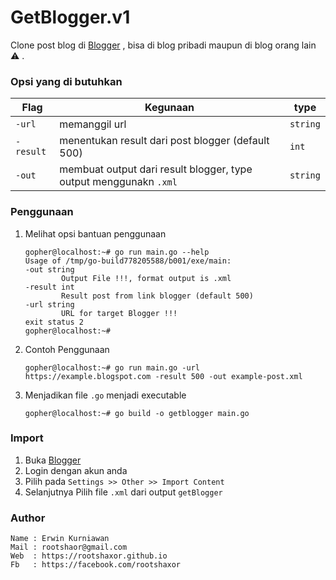 # GetBlogger.v1

Clone post blog di [Blogger](https://blogger.com) , bisa di blog pribadi maupun di blog orang lain :warning:  .


### Opsi yang di butuhkan
| Flag      | Kegunaan | type |
|-----------|----------|------|
| `-url`    | memanggil url | `string` |
| `-result` | menentukan result dari post blogger (default 500) | `int` |
| `-out`    | membuat output dari result blogger, type output menggunakn `.xml` | `string` |




### Penggunaan
1. Melihat opsi bantuan penggunaan
    ```
    gopher@localhost:~# go run main.go --help
    Usage of /tmp/go-build778205588/b001/exe/main:
    -out string
        	Output File !!!, format output is .xml
    -result int
        	Result post from link blogger (default 500)
    -url string
        	URL for target Blogger !!!
    exit status 2
    gopher@localhost:~#
    ```
2. Contoh Penggunaan
    ```
    gopher@localhost:~# go run main.go -url https://example.blogspot.com -result 500 -out example-post.xml
    ```
3. Menjadikan file `.go` menjadi executable 
    ```
    gopher@localhost:~# go build -o getblogger main.go

    ``` 

### Import

1. Buka [Blogger](https://blogger.com) 
2. Login dengan akun anda
3. Pilih pada `Settings >> Other >> Import Content`
4. Selanjutnya Pilih file `.xml` dari output `getBlogger` 

### Author

    Name : Erwin Kurniawan
    Mail : rootshaor@gmail.com
    Web  : https://rootshaxor.github.io
    Fb   : https://facebook.com/rootshaxor